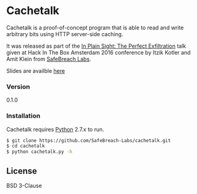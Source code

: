 # Cachetalk

Cachetalk is a proof-of-concept program that is able to read and write arbitrary bits using HTTP server-side caching.

It was released as part of the [In Plain Sight: The Perfect Exfiltration](https://conference.hitb.org/hitbsecconf2016ams/sessions/in-plain-sight-the-perfect-exfiltration/) talk given at Hack In The Box Amsterdam 2016 conference by Itzik Kotler and Amit Klein from [SafeBreach Labs](http://www.safebreach.com).

Slides are availble [here](https://conference.hitb.org/hitbsecconf2016ams/materials/D2T1%20Itzik%20Kotler%20and%20Amit%20Klein%20-%20The%20Perfect%20Exfiltration%20Technique.pdf)

### Version
0.1.0

### Installation

Cachetalk requires [Python](https://python.org/) 2.7.x to run.

```sh
$ git clone https://github.com/SafeBreach-Labs/cachetalk.git
$ cd cachetalk
$ python cachetalk.py -h
```

License
----

BSD 3-Clause
